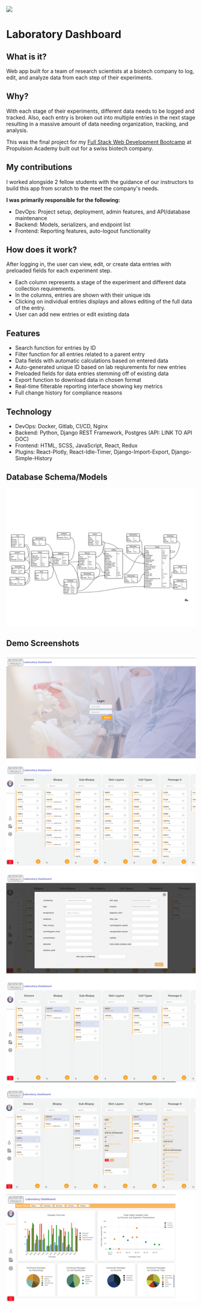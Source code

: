 ![](frontend/src/assets/logo.png)

# Laboratory Dashboard
## What is it?
Web app built for a team of research scientists at a biotech company to log, edit, and analyze data from each step of their experiments.


## Why?
With each stage of their experiments, different data needs to be logged and tracked. Also, each entry is broken out into multiple entries in the next stage resulting in a massive amount of data needing organization, tracking, and analysis.

This was the final project for my [Full Stack Web Development Bootcamp](https://propulsion.academy/full-stack) at Propulsion Academy built out for a swiss biotech company.

## My contributions
I worked alongside 2 fellow students with the guidance of our instructors to build this app from scratch to the meet the company's needs.  

**I was primarily responsible for the following:**
- DevOps: Project setup, deployment, admin features, and API/database maintenance
- Backend: Models, serializers, and endpoint list
- Frontend: Reporting features, auto-logout functionality

## How does it work?

After logging in, the user can view, edit, or create data entries with preloaded fields for each experiment step.

- Each column represents a stage of the experiment and different data collection requirements.
- In the columns, entries are shown with their unique ids
- Clicking on individual entries displays and allows editing of the full data of the entry.
- User can add new entries or edit existing data

## Features
 - Search function for entries by ID
 - Filter function for all entries related to a parent entry
 - Data fields with automatic calculations based on entered data
 - Auto-generated unique ID based on lab reqiurements for new entries
 - Preloaded fields for data entries stemming off of existing data
 - Export function to download data in chosen format
 - Real-time filterable reporting interface showing key metrics
 - Full change history for compliance reasons

## Technology
- DevOps: Docker, Gitlab, CI/CD, Nginx
- Backend: Python, Django REST Framework, Postgres (API: LINK TO API DOC)
- Frontend: HTML, SCSS, JavaScript, React, Redux
- Plugins: React-Plotly, React-Idle-Timer, Django-Import-Export, Django-Simple-History

## Database Schema/Models
![](Assets/Models.png)

## Demo Screenshots
![](Assets/1Login.png)
![](Assets/2Dashboard.png)
![](Assets/3NewEntry.png)
![](Assets/4Filtering.png)
![](Assets/5EntryDetail.png)
![](Assets/6Reporting.png)
